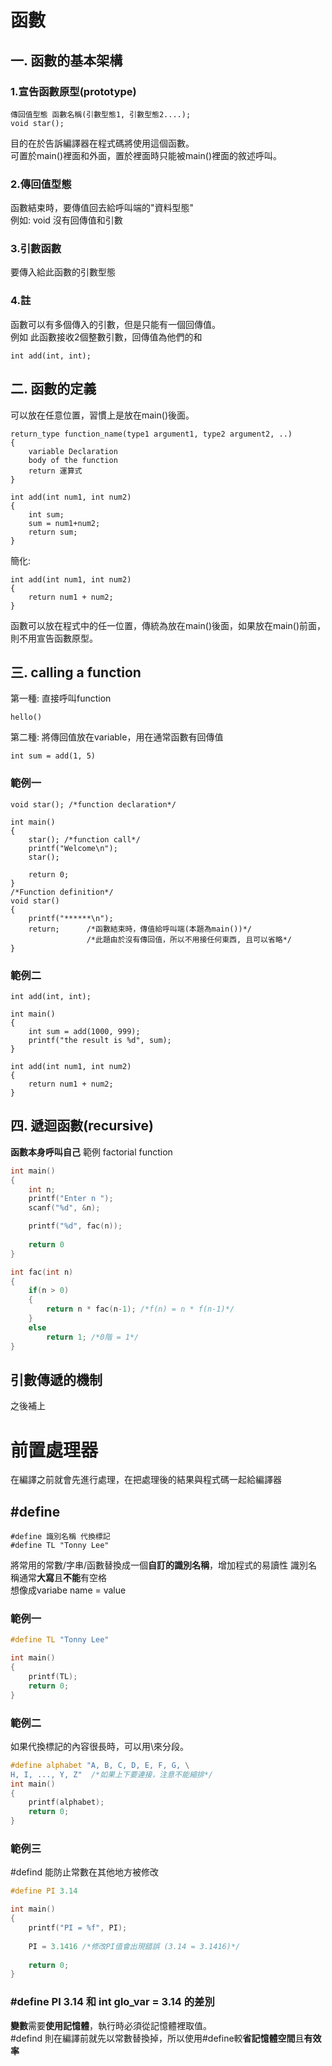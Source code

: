# 函數

## 一. 函數的基本架構

### 1.宣告函數原型(prototype)
```
傳回值型態 函數名稱(引數型態1, 引數型態2....);
void star();
```
目的在於告訴編譯器在程式碼將使用這個函數。  
可置於main()裡面和外面，置於裡面時只能被main()裡面的敘述呼叫。  

### 2.傳回值型態
函數結束時，要傳值回去給呼叫端的"資料型態"  
例如: void 沒有回傳值和引數

### 3.引數函數
要傳入給此函數的引數型態

### 4.註
函數可以有多個傳入的引數，但是只能有一個回傳值。  
例如 此函數接收2個整數引數，回傳值為他們的和
```
int add(int, int);
```


## 二. 函數的定義
可以放在任意位置，習慣上是放在main()後面。
```
return_type function_name(type1 argument1, type2 argument2, ..)
{
    variable Declaration   
    body of the function
    return 運算式
}
```
```
int add(int num1, int num2)
{
    int sum;
    sum = num1+num2;
    return sum;
}
```
簡化:
```
int add(int num1, int num2)
{
    return num1 + num2;
}
```
函數可以放在程式中的任一位置，傳統為放在main()後面，如果放在main()前面，則不用宣告函數原型。

## 三. calling a function
第一種: 直接呼叫function
```
hello()
```
第二種: 將傳回值放在variable，用在通常函數有回傳值
```
int sum = add(1, 5)
```

### 範例一
```
void star(); /*function declaration*/

int main()
{
    star(); /*function call*/
    printf("Welcome\n");
    star();

    return 0;
}
/*Function definition*/
void star()
{
    printf("******\n");
    return;      /*函數結束時，傳值給呼叫端(本題為main())*/                
                 /*此題由於沒有傳回值，所以不用接任何東西, 且可以省略*/
}
```
### 範例二
```
int add(int, int);

int main()
{
    int sum = add(1000, 999);
    printf("the result is %d", sum);
}

int add(int num1, int num2)
{
    return num1 + num2;
}
```

## 四. 遞迴函數(recursive)
**函數本身呼叫自己** 
範例 factorial function 
```c
int main()
{
    int n;
    printf("Enter n ");
    scanf("%d", &n);

    printf("%d", fac(n));
    
    return 0
}

int fac(int n)
{
    if(n > 0)
    {
        return n * fac(n-1); /*f(n) = n * f(n-1)*/
    }
    else
        return 1; /*0階 = 1*/
}
```
## 引數傳遞的機制
之後補上

# 前置處理器 
在編譯之前就會先進行處理，在把處理後的結果與程式碼一起給編譯器
## #define
```
#define 識別名稱 代換標記
#define TL "Tonny Lee"
```
將常用的常數/字串/函數替換成一個**自訂的識別名稱**，增加程式的易讀性 
識別名稱通常**大寫**且**不能**有空格  
想像成variabe name = value

### 範例一
```c
#define TL "Tonny Lee"

int main()
{
    printf(TL);
    return 0;
}

```

### 範例二
如果代換標記的內容很長時，可以用\來分段。
```c
#define alphabet "A, B, C, D, E, F, G, \
H, I, ..., Y, Z"  /*如果上下要連接，注意不能縮排*/
int main()
{
    printf(alphabet);
    return 0;
}
```
### 範例三
#defind 能防止常數在其他地方被修改
```c
#define PI 3.14

int main()
{
    printf("PI = %f", PI);
    
    PI = 3.1416 /*修改PI值會出現錯誤 (3.14 = 3.1416)*/ 
    
    return 0;
}
```

### **#define PI 3.14** 和 **int glo_var = 3.14 的差別**
**變數**需要**使用記憶體**，執行時必須從記憶體裡取值。  
#defind 則在編譯前就先以常數替換掉，所以使用#define較**省記憶體空間**且**有效率**

